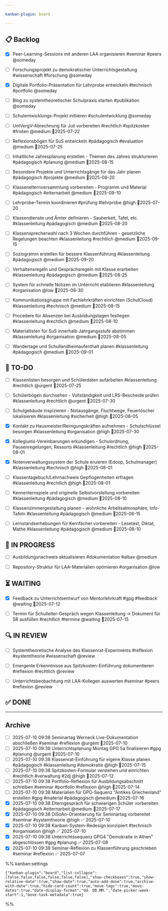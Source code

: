 ```yaml
---

kanban-plugin: board

---
```


## 📋 Backlog

- [x] Peer-Learning-Sessions mit anderen LAA organisieren #seminar #peers @someday
- [ ] Forschungsprojekt zu demokratischer Unterrichtsgestaltung #wissenschaft #forschung @someday
- [x] Digitale Portfolio-Präsentation für Lehrprobe entwickeln #technisch #portfolio @someday
- [ ] Blog zu systemtheoretischer Schulpraxis starten #publikation @someday
- [ ] Schulentwicklungs-Projekt initiieren #schulentwicklung @someday
- [ ] UntVergV-Abrechnung für Juli vorbereiten #rechtlich #spitzkosten #fristen @medium 📅2025-07-22
- [ ] Reflexionsbögen für SuS entwickeln #pädagogisch #evaluation @medium 📅2025-07-25
- [ ] Inhaltliche Jahresplanung erstellen - Themen des Jahres strukturieren #pädagogisch #planung @medium 📅2025-08-15
- [ ] Besondere Projekte und Unterrichtsgänge für das Jahr planen #pädagogisch #projekte @medium 📅2025-08-20
- [ ] Klassenelternversammlung vorbereiten - Programm und Material #pädagogisch #elternarbeit @medium 📅2025-09-10
- [ ] Lehrprobe-Termin koordinieren #prüfung #lehrprobe @high 📅2025-07-20
- [ ] Klassendienste und Ämter definieren - Sauberkeit, Tafel, etc. #klassenleitung #pädagogisch @medium 📅2025-08-20
- [ ] Klassensprecherwahl nach 3 Wochen durchführen - gesetzliche Regelungen beachten #klassenleitung #rechtlich @medium 📅2025-09-15
- [ ] Soziogramm erstellen für bessere Klassenführung #klassenleitung #pädagogisch @medium 📅2025-09-20
- [ ] Verhaltensregeln und Gesprächsregeln mit Klasse erarbeiten #klassenleitung #pädagogisch @medium 📅2025-08-25
- [ ] System für schnelle Notizen im Unterricht etablieren #klassenleitung #organisation @low 📅2025-08-30
- [ ] Kommunikationsgruppe mit Fachlehrkräften einrichten (SchulCloud) #klassenleitung #technisch @medium 📅2025-08-15
- [ ] Procedere für Absenzen bei Ausbildungstagen festlegen #klassenleitung #rechtlich @medium 📅2025-08-10
- [ ] Materiallisten für SuS innerhalb Jahrgangsstufe abstimmen #klassenleitung #organisation @medium 📅2025-08-05
- [ ] Wandertage und Schullandheimaufenthalt planen #klassenleitung #pädagogisch @medium 📅2025-09-01


## 🎯 TO-DO

- [ ] Klassenlisten besorgen und Schülerdaten aufarbeiten #klassenleitung #rechtlich @urgent 📅2025-07-25
- [ ] Schülerbögen durchsehen - Vollständigkeit und LRS-Bescheide prüfen #klassenleitung #rechtlich @urgent 📅2025-07-30
- [ ] Schulgebäude inspizieren - Notausgänge, Fluchtwege, Feuerlöscher lokalisieren #klassenleitung #sicherheit @high 📅2025-08-05
- [x] Kontakt zu Hausmeister/Reinigungskräften aufnehmen - Schulschlüssel besorgen #klassenleitung #organisation @high 📅2025-07-30
- [x] Kollegiums-Vereinbarungen erkundigen - Schulordnung, Pausenregelungen, Ressorts #klassenleitung #rechtlich @high 📅2025-08-01
- [x] Notenverwaltungssystem der Schule eruieren (Edoop, Schulmanager) #klassenleitung #technisch @high 📅2025-08-01
- [ ] Klassentagebuch/Lehrnachweis Gepflogenheiten erfragen #klassenleitung #rechtlich @high 📅2025-08-01
- [ ] Kennenlernspiele und originelle Selbstvorstellung vorbereiten #klassenleitung #pädagogisch @medium 📅2025-08-10
- [ ] Klassenzimmergestaltung planen - wohnliche Arbeitsatmosphäre, Info-Tafeln #klassenleitung #pädagogisch @medium 📅2025-08-15
- [ ] Lernstandserhebungen für Kernfächer vorbereiten - Lesetest, Diktat, Mathe #klassenleitung #pädagogisch @medium 📅2025-08-10


## 🚧 IN PROGRESS

- [ ] Ausbildungsnachweis aktualisieren #dokumentation #albav @medium
- [ ] Repository-Struktur für LAA-Materialien optimieren #organisation @low


## ⏳ WAITING

- [x] Feedback zu Unterrichtsentwurf von Mentorlehrkraft #gpg #feedback @waiting 📅2025-07-12
- [ ] Termin für Schulleiter-Gespräch wegen Klassenleitung -> Dokument für SR ausfüllen #rechtlich #termine @waiting 📅2025-07-15


## 🔍 IN REVIEW

- [ ] Systemtheoretische Analyse des Klassenrat-Experiments #reflexion #systemtheorie #wissenschaft @review
- [ ] Emergente Erkenntnisse aus Spitzkosten-Einführung dokumentieren #reflexion #rechtlich @review
- [ ] Unterrichtsbeobachtung mit LAA-Kollegen auswerten #seminar #peers #reflexion @review


## ✅ DONE



***

## Archive

- [ ] 2025-07-10 09:38 Seminartag Werneck Live-Dokumentation abschließen #seminar #reflexion @urgent 📅2025-07-10
- [ ] 2025-07-10 09:38 Unterrichtsplanung Montag GPG 5a finalisieren #gpg #planung @urgent 📅2025-07-10
- [ ] 2025-07-10 09:38 Klassenrat-Einführung für eigene Klasse planen #pädagogisch #klassenleitung #demokratie @high 📅2025-07-15
- [ ] 2025-07-10 09:38 Spitzkosten-Formular verstehen und einrichten #rechtlich #verwaltung #2dj @high 📅2025-07-12
- [ ] 2025-07-10 09:38 Portfolio-Reflexion für Ausbildungsabschnitt schreiben #seminar #portfolio #reflexion @high 📅2025-07-14
- [ ] 2025-07-10 09:38 Materialien für GPG-Sequenz "Antikes Griechenland" erstellen #gpg #material #pädagogisch @medium 📅2025-07-16
- [x] 2025-07-10 09:38 Elterngespräch für schwierigen Schüler vorbereiten #pädagogisch #elternarbeit @medium 📅2025-07-17
- [x] 2025-07-10 09:38 DiSoAn-Orientierung für Seminartag vorbereitet #seminar #systemtheorie @high ✅ 2025-07-10
- [x] 2025-07-10 09:38 Kanban-System-Redesign konzipiert #technisch #organisation @high ✅ 2025-07-10
- [x] 2025-07-10 09:38 Unterrichtssequenz GPG4 "Demokratie in Athen" abgeschlossen #gpg #planung ✅ 2025-07-08
- [x] 2025-07-10 09:38 Seminar-Reflexion zu Klassenführung geschrieben #seminar #reflexion ✅ 2025-07-07

%% kanban:settings
```
{"kanban-plugin":"board","list-collapse":[false,false,false,false,false,false],"show-checkboxes":true,"show-relative-date":true,"show-date":true,"auto-add-done":true,"archive-with-date":true,"hide-card-count":true,"move-tags":true,"move-dates":true,"date-display-format":"dd. DD.MM.","date-picker-week-start":1,"move-task-metadata":true}
```
%%